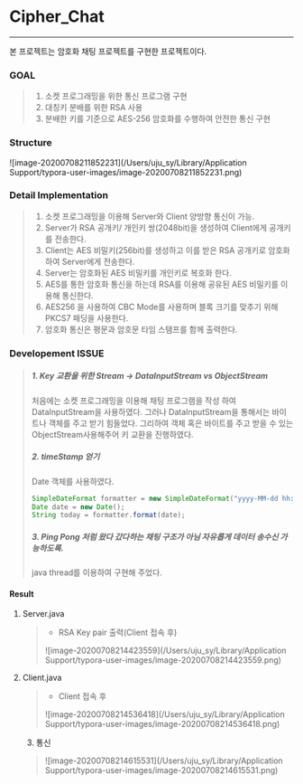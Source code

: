 # Cipher_Chat

---------

본 프로젝트는 암호화 채팅 프로젝트를 구현한 프로젝트이다.

### GOAL

>1. 소켓 프로그래밍을 위한 통신 프로그램 구현
>2. 대칭키 분배를 위한 RSA 사용
>3. 분배한 키를 기준으로 AES-256 암호화를 수행하여 안전한 통신 구현

### Structure

![image-20200708211852231](/Users/uju_sy/Library/Application Support/typora-user-images/image-20200708211852231.png)

### Detail Implementation

>1. 소켓 프로그래밍을 이용해 Server와 Client 양방향 통신이 가능.
>2. Server가 RSA 공개키/ 개인키 쌍(2048bit)을 생성하여 Client에게 공개키를 전송한다. 
>3. Client는 AES 비밀키(256bit)를 생성하고 이를 받은 RSA 공개키로 암호화 하여 Server에게 전송한다.
>4. Server는 암호화된 AES 비밀키를 개인키로 복호화 한다.
>5. AES를 통한 암호화 통신을 하는데 RSA를 이용해 공유된 AES 비밀키를 이용해 통신한다. 
>6. AES256 을 사용하여 CBC Mode를 사용하며 블록 크기를 맞추기 위해 PKCS7 패딩을 사용한다. 
>7. 암호화 통신은 평문과 암호문 타임 스탬프를 함께 출력한다. 

### Developement ISSUE

>##### 1. Key 교환을 위한 Stream -> DataInputStream vs ObjectStream
>
>처음에는 소켓 프로그래밍을 이용해 채팅 프로그램을 작성 하여 DataInputStream을 사용하였다. 그러나 DataInputStream을 통해서는 바이트나 객체를 주고 받기 힘들었다. 그리하여 객체 혹은 바이트를 주고 받을 수 있는 ObjectStream사용해주어 키 교환을 진행하였다.
>
>##### 2. timeStamp 얻기
>
>Date 객체를 사용하였다.
>
>```java
>SimpleDateFormat formatter = new SimpleDateFormat("yyyy-MM-dd hh:mm:ss");
>Date date = new Date();
>String today = formatter.format(date);
>```
>
>##### 3. Ping Pong 처럼 왔다 갔다하는 채팅 구조가 아님 자유롭게 데이터 송수신 가능하도록.
>
>java thread를 이용하여 구현해 주었다. 

#### Result

1. Server.java

   >- RSA Key pair 출력(Client 접속 후)
   >
   >  ![image-20200708214423559](/Users/uju_sy/Library/Application Support/typora-user-images/image-20200708214423559.png)

2. Client.java

   >+ Client 접속 후
   >
   >  ![image-20200708214536418](/Users/uju_sy/Library/Application Support/typora-user-images/image-20200708214536418.png)

   3. 통신

     >![image-20200708214615531](/Users/uju_sy/Library/Application Support/typora-user-images/image-20200708214615531.png)

   
